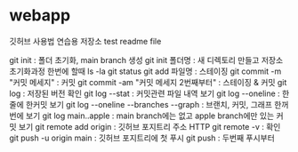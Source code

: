 # webapp
깃허브 사용법 연습용 저장소
test readme file


git init : 폴더 초기화, main branch 생성
git init 폴더명 : 새 디렉토리 만들고 저장소 초기화과정 한번에 할때
ls -la
git status
git add 파일명 : 스테이징
git commit -m "커밋 메세지" : 커밋
git commit -am "커밋 메세지 2번째부터" : 스테이징 & 커밋
git log : 저장된 버전 확인
git log --stat : 커밋관련 파일 내역 보기
git log --oneline : 한줄에 한커밋 보기
git log --oneline --branches --graph : 브랜치, 커밋, 그래프 한꺼번에 보기
git log main..apple : main branch에는 없고 apple branch에만 있는 커밋 보기
git remote add origin : 깃허브 포지트리 주소 HTTP
git remote -v : 확인
git push -u origin main : 깃허브 포지트리에 첫 푸시
git push : 두번째 푸시부터
